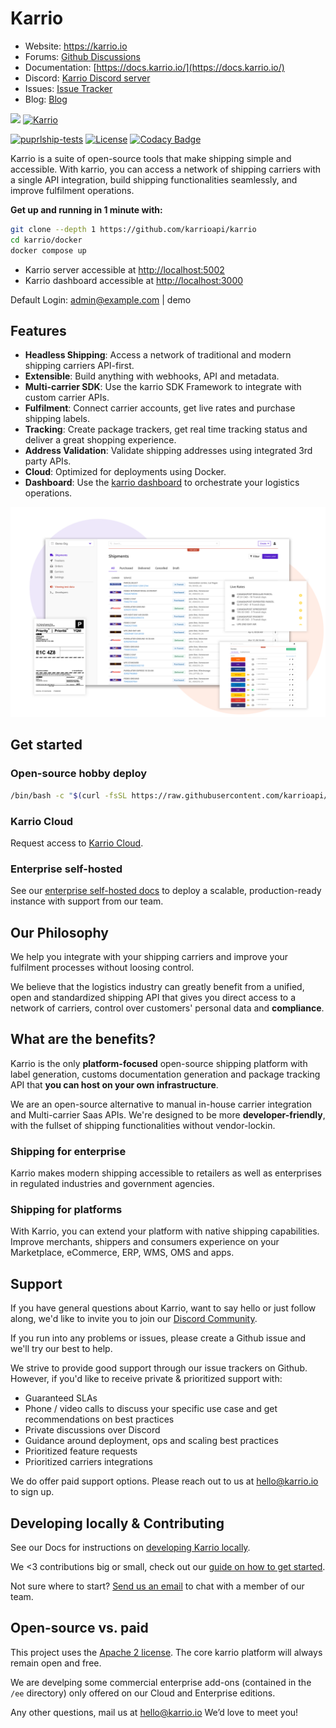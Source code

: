 # Karrio

-   Website: <https://karrio.io>
-   Forums: [Github Discussions](https://github.com/orgs/karrioapi/discussions)
-   Documentation: [https://docs.karrio.io/](https://docs.karrio.io/)
-   Discord: [Karrio Discord server](https://discord.gg/gS88uE7sEx)
-   Issues: [Issue Tracker](https://github.com/karrioapi/karrio/issues)
-   Blog: [Blog](https://karrio.io/blog)

<img referrerpolicy="no-referrer-when-downgrade" src="https://static.scarf.sh/a.png?x-pxid=e72dd847-dc7f-4f81-bce4-88eeb20d807f" />
<a href="https://karrio.io" target="_blank">
  <picture>
    <source media="(prefers-color-scheme: dark)" srcset="https://raw.githubusercontent.com/karrioapi/karrio/main/server/main/karrio/server/static/extra/branding/logo-inverted.svg" height="100px" />
    <img alt="Karrio" src="https://raw.githubusercontent.com/karrioapi/karrio/main/server/main/karrio/server/static/extra/branding/logo.svg" height="100px" />
  </picture>
</a>

[![puprlship-tests](https://github.com/karrioapi/karrio/actions/workflows/tests.yml/badge.svg)](https://github.com/karrioapi/karrio/actions/workflows/tests.yml)
[![License](https://img.shields.io/badge/License-Apache_2.0-blue.svg)](./LICENSE)
[![Codacy Badge](https://app.codacy.com/project/badge/Grade/cc2ac4fcb6004bca84e42a90d8acfe41)](https://www.codacy.com/gh/karrioapi/karrio/dashboard?utm_source=github.com&utm_medium=referral&utm_content=karrioapi/karrio&utm_campaign=Badge_Grade)

Karrio is a suite of open-source tools that make shipping simple and accessible. With karrio, you can access a network of shipping carriers with a single API integration, build shipping functionalities seamlessly, and improve fulfilment operations.

**Get up and running in 1 minute with:**

```sh
git clone --depth 1 https://github.com/karrioapi/karrio
cd karrio/docker
docker compose up
```

-   Karrio server accessible at <http://localhost:5002>
-   Karrio dashboard accessible at <http://localhost:3000>

Default Login: admin@example.com | demo

## Features

-   **Headless Shipping**: Access a network of traditional and modern shipping carriers API-first.
-   **Extensible**: Build anything with webhooks, API and metadata.
-   **Multi-carrier SDK**: Use the karrio SDK Framework to integrate with custom carrier APIs.
-   **Fulfilment**: Connect carrier accounts, get live rates and purchase shipping labels.
-   **Tracking**: Create package trackers, get real time tracking status and deliver a great shopping experience.
-   **Address Validation**: Validate shipping addresses using integrated 3rd party APIs.
-   **Cloud**: Optimized for deployments using Docker.
-   **Dashboard**: Use the [karrio dashboard](https://github.com/karrioapi/karrio-dashboard) to orchestrate your logistics operations.

<img alt="Karrio Dashboard" src="screenshots/dashboard.png" />

## Get started

### Open-source hobby deploy

```bash
/bin/bash -c "$(curl -fsSL https://raw.githubusercontent.com/karrioapi/karrio/HEAD/bin/deploy-hobby)"
```

### Karrio Cloud

Request access to [Karrio Cloud](https://www.karrio.io/get-started).

### Enterprise self-hosted

See our [enterprise self-hosted docs](https://docs.karrio.io/installation) to deploy a scalable, production-ready instance with support from our team.

## Our Philosophy

We help you integrate with your shipping carriers and improve your fulfilment processes without loosing control.

We believe that the logistics industry can greatly benefit from a unified, open and standardized shipping API that gives you direct access to a network of carriers, control over customers' personal data and **compliance**.

## What are the benefits?

Karrio is the only **platform-focused** open-source shipping platform with label generation, customs documentation generation and package tracking API that **you can host on your own infrastructure**.

We are an open-source alternative to manual in-house carrier integration and Multi-carrier Saas APIs. We're designed to be more **developer-friendly**, with the fullset of shipping functionalities without vendor-lockin.

### Shipping for enterprise

Karrio makes modern shipping accessible to retailers as well as enterprises in regulated industries and government agencies.

### Shipping for platforms

With Karrio, you can extend your platform with native shipping capabilities. Improve merchants, shippers and consumers experience on your Marketplace, eCommerce, ERP, WMS, OMS and apps.

## Support

If you have general questions about Karrio, want to say hello or just follow along, we'd like to invite you to join our [Discord Community](https://discord.gg/gS88uE7sEx).

If you run into any problems or issues, please create a Github issue and we'll try our best to help.

We strive to provide good support through our issue trackers on Github. However, if you'd like to receive private & prioritized support with:

-   Guaranteed SLAs
-   Phone / video calls to discuss your specific use case and get recommendations on best practices
-   Private discussions over Discord
-   Guidance around deployment, ops and scaling best practices
-   Prioritized feature requests
-   Prioritized carriers integrations

We do offer paid support options. Please reach out to us at hello@karrio.io to sign up.

## Developing locally & Contributing

See our Docs for instructions on [developing Karrio locally](https://docs.karrio.io/development/setup).

We <3 contributions big or small, check out our [guide on how to get started](https://docs.karrio.io/contributing).

Not sure where to start? [Send us an email](mailto:dev@karrio.com?subject=Pairing%20session&body=I'd%20like%20to%20do%20a%20pairing%20session!) to chat with a member of our team.

## Open-source vs. paid

This project uses the [Apache 2 license](LICENSE). The core karrio platform will always remain open and free.

We are develping some commercial enterprise add-ons (contained in the `/ee` directory) only offered on our Cloud and Enterprise editions.

Any other questions, mail us at hello@karrio.io We’d love to meet you!
